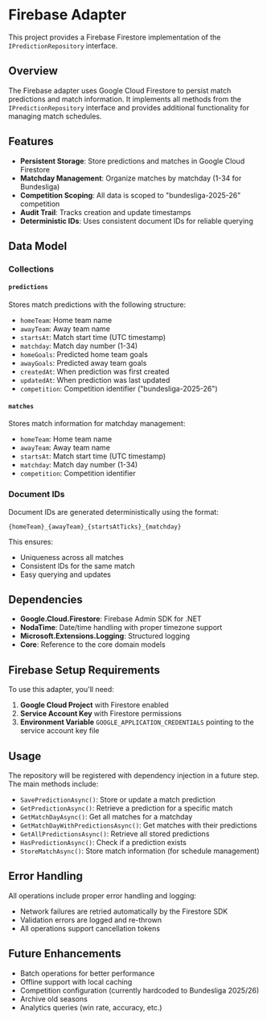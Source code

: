 # Firebase Adapter

This project provides a Firebase Firestore implementation of the `IPredictionRepository` interface.

## Overview

The Firebase adapter uses Google Cloud Firestore to persist match predictions and match information. It implements all methods from the `IPredictionRepository` interface and provides additional functionality for managing match schedules.

## Features

- **Persistent Storage**: Store predictions and matches in Google Cloud Firestore
- **Matchday Management**: Organize matches by matchday (1-34 for Bundesliga)
- **Competition Scoping**: All data is scoped to "bundesliga-2025-26" competition
- **Audit Trail**: Tracks creation and update timestamps
- **Deterministic IDs**: Uses consistent document IDs for reliable querying

## Data Model

### Collections

#### `predictions`
Stores match predictions with the following structure:
- `homeTeam`: Home team name
- `awayTeam`: Away team name  
- `startsAt`: Match start time (UTC timestamp)
- `matchday`: Match day number (1-34)
- `homeGoals`: Predicted home team goals
- `awayGoals`: Predicted away team goals
- `createdAt`: When prediction was first created
- `updatedAt`: When prediction was last updated
- `competition`: Competition identifier ("bundesliga-2025-26")

#### `matches`
Stores match information for matchday management:
- `homeTeam`: Home team name
- `awayTeam`: Away team name
- `startsAt`: Match start time (UTC timestamp)  
- `matchday`: Match day number (1-34)
- `competition`: Competition identifier

### Document IDs

Document IDs are generated deterministically using the format:
```
{homeTeam}_{awayTeam}_{startsAtTicks}_{matchday}
```

This ensures:
- Uniqueness across all matches
- Consistent IDs for the same match
- Easy querying and updates

## Dependencies

- **Google.Cloud.Firestore**: Firebase Admin SDK for .NET
- **NodaTime**: Date/time handling with proper timezone support
- **Microsoft.Extensions.Logging**: Structured logging
- **Core**: Reference to the core domain models

## Firebase Setup Requirements

To use this adapter, you'll need:

1. **Google Cloud Project** with Firestore enabled
2. **Service Account Key** with Firestore permissions
3. **Environment Variable** `GOOGLE_APPLICATION_CREDENTIALS` pointing to the service account key file

## Usage

The repository will be registered with dependency injection in a future step. The main methods include:

- `SavePredictionAsync()`: Store or update a match prediction
- `GetPredictionAsync()`: Retrieve a prediction for a specific match
- `GetMatchDayAsync()`: Get all matches for a matchday
- `GetMatchDayWithPredictionsAsync()`: Get matches with their predictions
- `GetAllPredictionsAsync()`: Retrieve all stored predictions
- `HasPredictionAsync()`: Check if a prediction exists
- `StoreMatchAsync()`: Store match information (for schedule management)

## Error Handling

All operations include proper error handling and logging:
- Network failures are retried automatically by the Firestore SDK
- Validation errors are logged and re-thrown
- All operations support cancellation tokens

## Future Enhancements

- Batch operations for better performance
- Offline support with local caching
- Competition configuration (currently hardcoded to Bundesliga 2025/26)
- Archive old seasons
- Analytics queries (win rate, accuracy, etc.)
